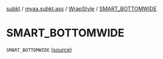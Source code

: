 [subkt](../../index.md) / [myaa.subkt.ass](../index.md) / [WrapStyle](index.md) / [SMART_BOTTOMWIDE](./-s-m-a-r-t_-b-o-t-t-o-m-w-i-d-e.md)

# SMART_BOTTOMWIDE

`SMART_BOTTOMWIDE` [(source)](https://github.com/Myaamori/SubKt/blob/0.1.12/src/main/kotlin/myaa/subkt/ass/parser.kt#L742)